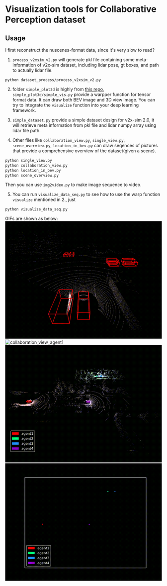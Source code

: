 # Visualization tools for Collaborative Perception dataset

## Usage

I first reconstruct the nuscenes-format data, since it's very slow to read?
1.  `process_v2xsim_v2.py` will generate pkl file containing some meta-information of v2x-sim dataset, including lidar pose, gt boxes, and path to actually lidar file.
```
python dataset_process/process_v2xsim_v2.py
```


2. folder `simple_plot3d` is highly from [this repo](https://github.com/Divadi/simple_plot3d), `simple_plot3d/simple_vis.py` provide a warpper function for tensor format data. It can draw both BEV image and 3D view image. You can try to integrate the `visualize` function into your deep learning framework.


3. `simple_dataset.py` provide a simple dataset design for v2x-sim 2.0, it will retrieve meta information from pkl file and lidar numpy array using lidar file path.

4. Other files like `collaboration_view.py`, `single_view.py`, `scene_overview.py`, `location_in_bev.py` can draw seqences of pictures that provide a comprehensive overview of the dataset(given a scene). 
```
python single_view.py
python collaboration_view.py
python location_in_bev.py
python scene_overview.py
```
Then you can use `img2video.py` to make image sequence to video.

5. You can run `visualize_data_seq.py` to see how to use the warp function `visualize` mentioned in 2., just 
```
python visualize_data_seq.py
```

GIFs are shown as below:
![](gifs/single_view_agent1.gif "single_view_agent1")
![](gifs/collaboration_view_agent1.gif "collaboration_view_agent1")
![](gifs/scene_overview_Mixed.gif "scene_overview")
![](gifs/location_in_bev.gif "location_in_bev")
